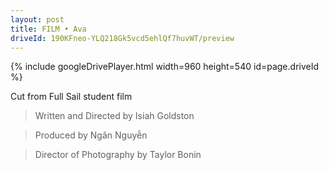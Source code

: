 ```yaml
---
layout: post
title: FILM • Ava
driveId: 190KFneo-YLQ218Gk5vcd5ehlQf7huvWT/preview 
---
```




{% include googleDrivePlayer.html width=960 height=540 id=page.driveId %}


Cut from Full Sail student film
> Written and Directed by Isiah Goldston

> Produced by Ngân Nguyễn

> Director of Photography by Taylor Bonin
